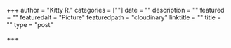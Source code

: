 +++
author = "Kitty R."
categories = [""]
date = ""
description = ""
featured = ""
featuredalt = "Picture"
featuredpath = "cloudinary"
linktitle = ""
title = ""
type = "post"

+++
